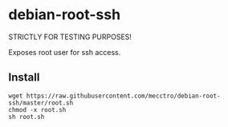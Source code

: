 # debian-root-ssh
STRICTLY FOR TESTING PURPOSES!

Exposes root user for ssh access.

Install
-----
    wget https://raw.githubusercontent.com/mecctro/debian-root-ssh/master/root.sh
    chmod -x root.sh
    sh root.sh
